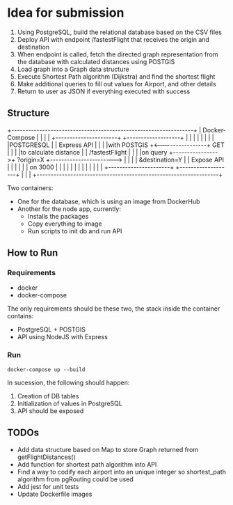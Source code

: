 # Idea for submission

1) Using PostgreSQL, build the relational database based on the CSV files
2) Deploy API with endpoint /fastestFlight that receives the origin and destination
3) When endpoint is called, fetch the directed graph representation from the database with calculated distances using POSTGIS
4) Load graph into a Graph data structure
5) Execute Shortest Path algorithm (Dijkstra) and find the shortest flight
6) Make additional queries to fill out values for Airport, and other details
7) Return to user as JSON if everything executed with success

## Structure

+-----------------------------------------------------------------+
| Docker-Compose                                                  |
|                                                                 |
| +----------------------+                 +-------------------+  |
| |                      |                 |                   |  |
| |POSTGRESQL            |                 |  Express API      |  |
| |with POSTGIS          +<----------------+  GET              |  |
| |to calculate distance |                 |  /fastestFlight   |  |
| |on query              +---------------->+  ?origin=X        +----------------------->
| |                      |                 |  &destination=Y   |  |  Expose API
| |                      |                 |                   |  |  on 3000
| |                      |                 |                   |  |
| |                      |                 |                   |  |
| +----------------------+                 +-------------------+  |
|                                                                 |
+-----------------------------------------------------------------+

Two containers:
- One for the database, which is using an image from DockerHub
- Another for the node app, currently:
    - Installs the packages
    - Copy everything to image
    - Run scripts to init db and run API

## How to Run

### Requirements
- docker
- docker-compose

The only requirements should be these two, the stack inside the container contains:
- PostgreSQL + POSTGIS
- API using NodeJS with Express 

### Run
```
docker-compose up --build
```

In sucession, the following should happen:
1) Creation of DB tables
2) Initialization of values in PostgreSQL
3) API should be exposed

## TODOs

- Add data structure based on Map to store Graph returned from getFlightDistances()
- Add function for shortest path algorithm into API
- Find a way to codify each airport into an unique integer so shortest_path algorithm from pgRouting could be used
- Add jest for unit tests
- Update Dockerfile images

